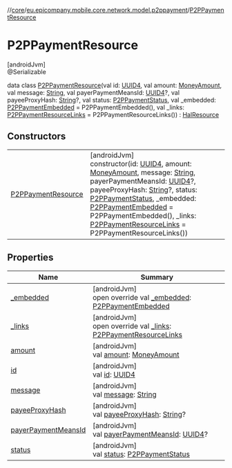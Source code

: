 //[core](../../../index.md)/[eu.epicompany.mobile.core.network.model.p2ppayment](../index.md)/[P2PPaymentResource](index.md)

# P2PPaymentResource

[androidJvm]\
@Serializable

data class [P2PPaymentResource](index.md)(val id: [UUID4](../../eu.epicompany.mobile.core.datatypes/index.md#545543244%2FClasslikes%2F-1060529556), val amount: [MoneyAmount](../../eu.epicompany.mobile.core.domain.model/-money-amount/index.md), val message: [String](https://kotlinlang.org/api/latest/jvm/stdlib/kotlin/-string/index.html), val payerPaymentMeansId: [UUID4](../../eu.epicompany.mobile.core.datatypes/index.md#545543244%2FClasslikes%2F-1060529556)?, val payeeProxyHash: [String](https://kotlinlang.org/api/latest/jvm/stdlib/kotlin/-string/index.html)?, val status: [P2PPaymentStatus](../../eu.epicompany.mobile.core.domain.model.p2ppayments/-p2-p-payment-status/index.md), val _embedded: [P2PPaymentEmbedded](../-p2-p-payment-embedded/index.md) = P2PPaymentEmbedded(), val _links: [P2PPaymentResourceLinks](../-p2-p-payment-resource-links/index.md) = P2PPaymentResourceLinks()) : [HalResource](../../eu.epicompany.mobile.core.network.hypermedia/-hal-resource/index.md)

## Constructors

| | |
|---|---|
| [P2PPaymentResource](-p2-p-payment-resource.md) | [androidJvm]<br>constructor(id: [UUID4](../../eu.epicompany.mobile.core.datatypes/index.md#545543244%2FClasslikes%2F-1060529556), amount: [MoneyAmount](../../eu.epicompany.mobile.core.domain.model/-money-amount/index.md), message: [String](https://kotlinlang.org/api/latest/jvm/stdlib/kotlin/-string/index.html), payerPaymentMeansId: [UUID4](../../eu.epicompany.mobile.core.datatypes/index.md#545543244%2FClasslikes%2F-1060529556)?, payeeProxyHash: [String](https://kotlinlang.org/api/latest/jvm/stdlib/kotlin/-string/index.html)?, status: [P2PPaymentStatus](../../eu.epicompany.mobile.core.domain.model.p2ppayments/-p2-p-payment-status/index.md), _embedded: [P2PPaymentEmbedded](../-p2-p-payment-embedded/index.md) = P2PPaymentEmbedded(), _links: [P2PPaymentResourceLinks](../-p2-p-payment-resource-links/index.md) = P2PPaymentResourceLinks()) |

## Properties

| Name | Summary |
|---|---|
| [_embedded](_embedded.md) | [androidJvm]<br>open override val [_embedded](_embedded.md): [P2PPaymentEmbedded](../-p2-p-payment-embedded/index.md) |
| [_links](_links.md) | [androidJvm]<br>open override val [_links](_links.md): [P2PPaymentResourceLinks](../-p2-p-payment-resource-links/index.md) |
| [amount](amount.md) | [androidJvm]<br>val [amount](amount.md): [MoneyAmount](../../eu.epicompany.mobile.core.domain.model/-money-amount/index.md) |
| [id](id.md) | [androidJvm]<br>val [id](id.md): [UUID4](../../eu.epicompany.mobile.core.datatypes/index.md#545543244%2FClasslikes%2F-1060529556) |
| [message](message.md) | [androidJvm]<br>val [message](message.md): [String](https://kotlinlang.org/api/latest/jvm/stdlib/kotlin/-string/index.html) |
| [payeeProxyHash](payee-proxy-hash.md) | [androidJvm]<br>val [payeeProxyHash](payee-proxy-hash.md): [String](https://kotlinlang.org/api/latest/jvm/stdlib/kotlin/-string/index.html)? |
| [payerPaymentMeansId](payer-payment-means-id.md) | [androidJvm]<br>val [payerPaymentMeansId](payer-payment-means-id.md): [UUID4](../../eu.epicompany.mobile.core.datatypes/index.md#545543244%2FClasslikes%2F-1060529556)? |
| [status](status.md) | [androidJvm]<br>val [status](status.md): [P2PPaymentStatus](../../eu.epicompany.mobile.core.domain.model.p2ppayments/-p2-p-payment-status/index.md) |
